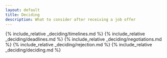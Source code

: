 ```yaml
---
layout: default
title: Deciding
description: What to consider after receiving a job offer
---
```


{% include_relative _deciding/timelines.md %}
{% include_relative _deciding/deadlines.md %}
{% include_relative _deciding/negotiations.md %}
{% include_relative _deciding/rejection.md %}
{% include_relative _deciding/deciding.md %}